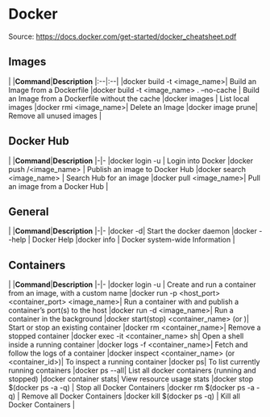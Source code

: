 # Docker
Source: https://docs.docker.com/get-started/docker_cheatsheet.pdf

## Images
|
|**Command**|**Description**
|:--|:--|
|docker build -t <image_name>| Build an Image from a Dockerfile
|docker build -t <image_name> . –no-cache   | Build an Image from a Dockerfile without the cache
|docker images | List local images
|docker rmi <image_name>| Delete an Image
|docker image prune| Remove all unused images
|

## Docker Hub
|
|**Command**|**Description**
|-|-
|docker login -u <username>| Login into Docker
|docker push <username>/<image_name>  | Publish an image to Docker Hub
|docker search <image_name> | Search Hub for an image
|docker pull <image_name>| Pull an image from a Docker Hub
|

## General
|
|**Command**|**Description**
|-|-
|docker -d| Start the docker daemon
|docker --help | Docker Help
|docker info | Docker system-wide Information
|

## Containers
|
|**Command**|**Description**
|-|-
|docker login -u <username>| Create and run a container from an image, with a custom name
|docker run -p <host_port><container_port> <image_name>| Run a container with and publish a container’s port(s) to the host
|docker run -d <image_name>| Run a container in the background
|docker start(stop) <container_name> (or <container-id>)| Start or stop an existing container
|docker rm <container_name>| Remove a stopped container
|docker exec -it <container_name> sh| Open a shell inside a running container
|docker logs -f <container_name>| Fetch and follow the logs of a container
|docker inspect <container_name> (or <container_id>)| To inspect a running container
|docker ps| To list currently running containers
|docker ps --all| List all docker containers (running and stopped)
|docker container stats| View resource usage stats
|docker stop $(docker ps -a -q) | Stop all Docker Containers
|docker rm $(docker ps -a -q) | Remove all Docker Containers
|docker kill $(docker ps -q) | Kill all Docker Containers
|
